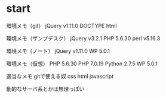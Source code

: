 # start

環境メモ（git）
jQuery v1.11.0
DOCTYPE html

環境メモ（ザンプデスク）
jQuery v3.2.1
PHP 5.6.30
perl v5.16.3

環境メモ（ノート）
jQuery v1.11.0
WP 5.0.1

環境メモ（仮想）
PHP 5.6.30 
PHP 7.0.19
Python 2.7.5
WP 5.0.1

適当なメモ
gitで使える奴
css
html
javascript

動的なサーバ系とかは無理っぽい
